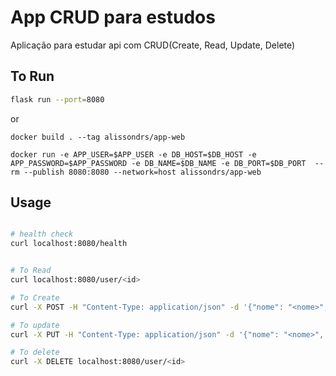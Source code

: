 # App CRUD para estudos

Aplicação para estudar api com CRUD(Create, Read, Update, Delete)

## To Run

```bash
flask run --port=8080
```
or


```
docker build . --tag alissondrs/app-web

docker run -e APP_USER=$APP_USER -e DB_HOST=$DB_HOST -e APP_PASSWORD=$APP_PASSWORD -e DB_NAME=$DB_NAME -e DB_PORT=$DB_PORT  --rm --publish 8080:8080 --network=host alissondrs/app-web

```

## Usage

```bash

# health check
curl localhost:8080/health


# To Read
curl localhost:8080/user/<id>

# To Create
curl -X POST -H "Content-Type: application/json" -d '{"nome": "<nome>", "idade": <idade>}' http://localhost:8080/user

# To update
curl -X PUT -H "Content-Type: application/json" -d '{"nome": "<nome>", "idade": <idade>}' http://localhost:8080/user/<id>

# To delete
curl -X DELETE localhost:8080/user/<id>


```